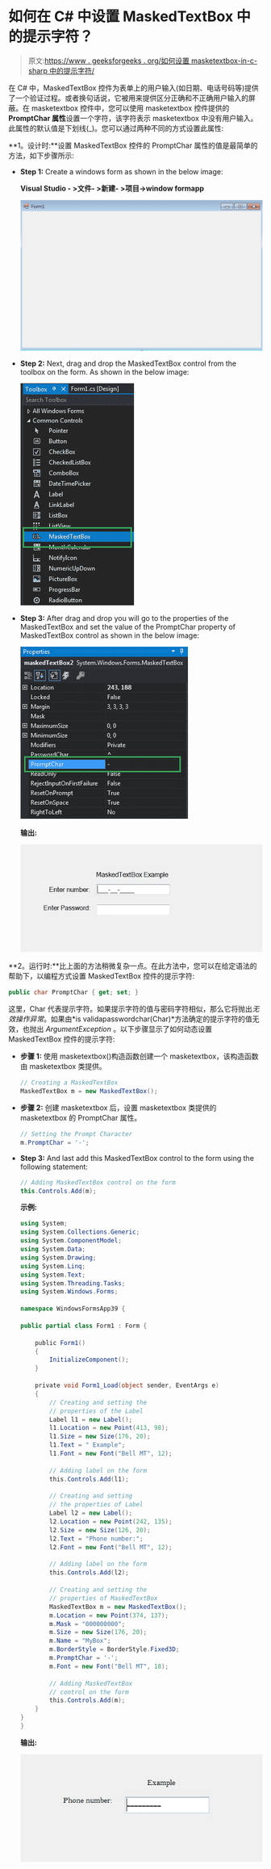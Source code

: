 # 如何在 C# 中设置 MaskedTextBox 中的提示字符？

> 原文:[https://www . geeksforgeeks . org/如何设置 masketextbox-in-c-sharp 中的提示字符/](https://www.geeksforgeeks.org/how-to-set-the-prompt-character-in-maskedtextbox-in-c-sharp/)

在 C# 中，MaskedTextBox 控件为表单上的用户输入(如日期、电话号码等)提供了一个验证过程。或者换句话说，它被用来提供区分正确和不正确用户输入的屏蔽。在 masketextbox 控件中，您可以使用 masketextbox 控件提供的 **PromptChar 属性**设置一个字符，该字符表示 masketextbox 中没有用户输入。此属性的默认值是下划线(_)。您可以通过两种不同的方式设置此属性:

**1。设计时:**设置 MaskedTextBox 控件的 PromptChar 属性的值是最简单的方法，如下步骤所示:

*   **Step 1:** Create a windows form as shown in the below image:

    **Visual Studio - >文件- >新建- >项目->window formapp**

    ![](img/de9202f1f4646167e60ea580d67273d9.png)

*   **Step 2:** Next, drag and drop the MaskedTextBox control from the toolbox on the form. As shown in the below image:

    ![](img/696b640abfbffd1882d7239ad47f0669.png)

*   **Step 3:** After drag and drop you will go to the properties of the MaskedTextBox and set the value of the PromptChar property of MaskedTextBox control as shown in the below image:

    ![](img/b0bedf46d8e3201b8b4a400777f03809.png)

    **输出:**

    ![](img/1b878347b2b440b755a1ec4fa4a41036.png)

**2。运行时:**比上面的方法稍微复杂一点。在此方法中，您可以在给定语法的帮助下，以编程方式设置 MaskedTextBox 控件的提示字符:

```cs
public char PromptChar { get; set; }
```

这里，Char 代表提示字符。如果提示字符的值与密码字符相似，那么它将抛出*无效操作异常*。如果由*is validapasswordchar(Char)*方法确定的提示字符的值无效，也抛出 *ArgumentException* 。以下步骤显示了如何动态设置 MaskedTextBox 控件的提示字符:

*   **步骤 1:** 使用 masketextbox()构造函数创建一个 masketextbox，该构造函数由 masketextbox 类提供。

    ```cs
    // Creating a MaskedTextBox
    MaskedTextBox m = new MaskedTextBox();

    ```

*   **步骤 2:** 创建 masketextbox 后，设置 masketextbox 类提供的 masketextbox 的 PromptChar 属性。

    ```cs
    // Setting the Prompt Character
    m.PromptChar = '-';

    ```

*   **Step 3:** And last add this MaskedTextBox control to the form using the following statement:

    ```cs
    // Adding MaskedTextBox control on the form
    this.Controls.Add(m);

    ```

    **示例:**

    ```cs
    using System;
    using System.Collections.Generic;
    using System.ComponentModel;
    using System.Data;
    using System.Drawing;
    using System.Linq;
    using System.Text;
    using System.Threading.Tasks;
    using System.Windows.Forms;

    namespace WindowsFormsApp39 {

    public partial class Form1 : Form {

        public Form1()
        {
            InitializeComponent();
        }

        private void Form1_Load(object sender, EventArgs e)
        {
            // Creating and setting the
            // properties of the Label
            Label l1 = new Label();
            l1.Location = new Point(413, 98);
            l1.Size = new Size(176, 20);
            l1.Text = " Example";
            l1.Font = new Font("Bell MT", 12);

            // Adding label on the form
            this.Controls.Add(l1);

            // Creating and setting
            // the properties of Label
            Label l2 = new Label();
            l2.Location = new Point(242, 135);
            l2.Size = new Size(126, 20);
            l2.Text = "Phone number:";
            l2.Font = new Font("Bell MT", 12);

            // Adding label on the form
            this.Controls.Add(l2);

            // Creating and setting the
            // properties of MaskedTextBox
            MaskedTextBox m = new MaskedTextBox();
            m.Location = new Point(374, 137);
            m.Mask = "000000000";
            m.Size = new Size(176, 20);
            m.Name = "MyBox";
            m.BorderStyle = BorderStyle.Fixed3D;
            m.PromptChar = '-';
            m.Font = new Font("Bell MT", 18);

            // Adding MaskedTextBox 
            // control on the form
            this.Controls.Add(m);
        }
    }
    }
    ```

    **输出:**

    ![](img/fca77cabc01ee10f6a7ea58b98ad2622.png)